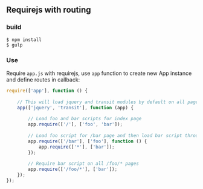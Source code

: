 ## Requirejs with routing

### build

```
$ npm install
$ gulp
```

### Use

Require `app.js` with requirejs, use `app` function to create new App instance and define routes in callback:

```javascript
require(['app'], function () {
    
    // This will load jquery and transit modules by default on all pages
    app(['jquery', 'transit'], function (app) {
        
        // Load foo and bar scripts for index page
        app.require(['/'], ['foo', 'bar']);
        
        // Load foo script for /bar page and then load bar script through callback function
        app.require(['/bar'], ['foo'], function () {
            app.require(['*'], ['bar']);
        });
        
        // Require bar script on all /foo/* pages
        app.require(['/foo/*'], ['bar']);
    });
});
```